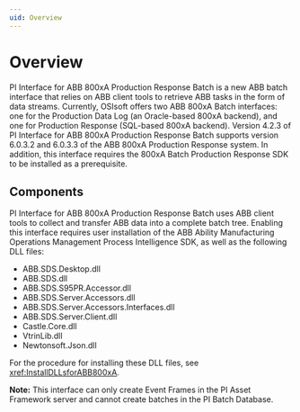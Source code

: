 ```yaml
---
uid: Overview
---
```


# Overview

PI Interface for ABB 800xA Production Response Batch is a new ABB batch interface that relies on ABB client tools to retrieve ABB tasks in the form of data streams. Currently, OSIsoft offers two ABB 800xA Batch interfaces: one for the Production Data Log (an Oracle-based 800xA backend), and one for Production Response (SQL-based 800xA backend). Version 4.2.3 of PI Interface for ABB 800xA Production Response Batch supports version 6.0.3.2 and 6.0.3.3 of the ABB 800xA Production Response system. In addition, this interface requires the 800xA Batch Production Response SDK to be installed as a prerequisite.

## Components

PI Interface for ABB 800xA Production Response Batch uses ABB client tools to collect and transfer ABB data into a complete batch tree.
Enabling this interface requires user installation of the ABB Ability Manufacturing Operations Management Process Intelligence SDK, as well as the following DLL files:

* ABB.SDS.Desktop.dll
* ABB.SDS.dll
* ABB.SDS.S95PR.Accessor.dll
* ABB.SDS.Server.Accessors.dll
* ABB.SDS.Server.Accessors.Interfaces.dll
* ABB.SDS.Server.Client.dll
* Castle.Core.dll
* VtrinLib.dll
* Newtonsoft.Json.dll

For the procedure for installing these DLL files, see <xref:InstallDLLsforABB800xA>. 

**Note:** This interface can only create Event Frames in the PI Asset Framework server and cannot create batches in the PI Batch Database.

